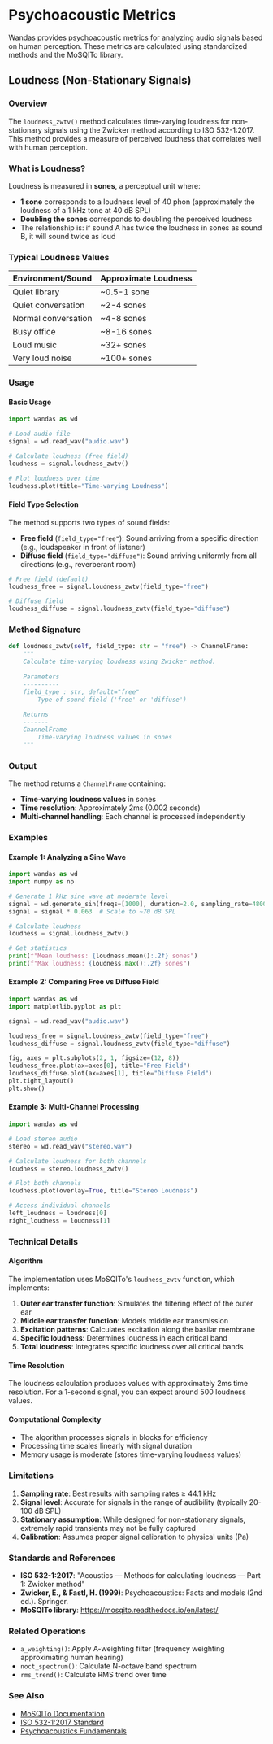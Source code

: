 # Psychoacoustic Metrics

Wandas provides psychoacoustic metrics for analyzing audio signals based on human perception. These metrics are calculated using standardized methods and the MoSQITo library.

## Loudness (Non-Stationary Signals)

### Overview

The `loudness_zwtv()` method calculates time-varying loudness for non-stationary signals using the Zwicker method according to ISO 532-1:2017. This method provides a measure of perceived loudness that correlates well with human perception.

### What is Loudness?

Loudness is measured in **sones**, a perceptual unit where:

- **1 sone** corresponds to a loudness level of 40 phon (approximately the loudness of a 1 kHz tone at 40 dB SPL)
- **Doubling the sones** corresponds to doubling the perceived loudness
- The relationship is: if sound A has twice the loudness in sones as sound B, it will sound twice as loud

### Typical Loudness Values

| Environment/Sound | Approximate Loudness |
|-------------------|---------------------|
| Quiet library | ~0.5-1 sone |
| Quiet conversation | ~2-4 sones |
| Normal conversation | ~4-8 sones |
| Busy office | ~8-16 sones |
| Loud music | ~32+ sones |
| Very loud noise | ~100+ sones |

### Usage

#### Basic Usage

```python
import wandas as wd

# Load audio file
signal = wd.read_wav("audio.wav")

# Calculate loudness (free field)
loudness = signal.loudness_zwtv()

# Plot loudness over time
loudness.plot(title="Time-varying Loudness")
```

#### Field Type Selection

The method supports two types of sound fields:

- **Free field** (`field_type="free"`): Sound arriving from a specific direction (e.g., loudspeaker in front of listener)
- **Diffuse field** (`field_type="diffuse"`): Sound arriving uniformly from all directions (e.g., reverberant room)

```python
# Free field (default)
loudness_free = signal.loudness_zwtv(field_type="free")

# Diffuse field
loudness_diffuse = signal.loudness_zwtv(field_type="diffuse")
```

### Method Signature

```python
def loudness_zwtv(self, field_type: str = "free") -> ChannelFrame:
    """
    Calculate time-varying loudness using Zwicker method.
    
    Parameters
    ----------
    field_type : str, default="free"
        Type of sound field ('free' or 'diffuse')
    
    Returns
    -------
    ChannelFrame
        Time-varying loudness values in sones
    """
```

### Output

The method returns a `ChannelFrame` containing:

- **Time-varying loudness values** in sones
- **Time resolution**: Approximately 2ms (0.002 seconds)
- **Multi-channel handling**: Each channel is processed independently

### Examples

#### Example 1: Analyzing a Sine Wave

```python
import wandas as wd
import numpy as np

# Generate 1 kHz sine wave at moderate level
signal = wd.generate_sin(freqs=[1000], duration=2.0, sampling_rate=48000)
signal = signal * 0.063  # Scale to ~70 dB SPL

# Calculate loudness
loudness = signal.loudness_zwtv()

# Get statistics
print(f"Mean loudness: {loudness.mean():.2f} sones")
print(f"Max loudness: {loudness.max():.2f} sones")
```

#### Example 2: Comparing Free vs Diffuse Field

```python
import wandas as wd
import matplotlib.pyplot as plt

signal = wd.read_wav("audio.wav")

loudness_free = signal.loudness_zwtv(field_type="free")
loudness_diffuse = signal.loudness_zwtv(field_type="diffuse")

fig, axes = plt.subplots(2, 1, figsize=(12, 8))
loudness_free.plot(ax=axes[0], title="Free Field")
loudness_diffuse.plot(ax=axes[1], title="Diffuse Field")
plt.tight_layout()
plt.show()
```

#### Example 3: Multi-Channel Processing

```python
import wandas as wd

# Load stereo audio
stereo = wd.read_wav("stereo.wav")

# Calculate loudness for both channels
loudness = stereo.loudness_zwtv()

# Plot both channels
loudness.plot(overlay=True, title="Stereo Loudness")

# Access individual channels
left_loudness = loudness[0]
right_loudness = loudness[1]
```

### Technical Details

#### Algorithm

The implementation uses MoSQITo's `loudness_zwtv` function, which implements:

1. **Outer ear transfer function**: Simulates the filtering effect of the outer ear
2. **Middle ear transfer function**: Models middle ear transmission
3. **Excitation patterns**: Calculates excitation along the basilar membrane
4. **Specific loudness**: Determines loudness in each critical band
5. **Total loudness**: Integrates specific loudness over all critical bands

#### Time Resolution

The loudness calculation produces values with approximately 2ms time resolution. For a 1-second signal, you can expect around 500 loudness values.

#### Computational Complexity

- The algorithm processes signals in blocks for efficiency
- Processing time scales linearly with signal duration
- Memory usage is moderate (stores time-varying loudness values)

### Limitations

1. **Sampling rate**: Best results with sampling rates ≥ 44.1 kHz
2. **Signal level**: Accurate for signals in the range of audibility (typically 20-100 dB SPL)
3. **Stationary assumption**: While designed for non-stationary signals, extremely rapid transients may not be fully captured
4. **Calibration**: Assumes proper signal calibration to physical units (Pa)

### Standards and References

- **ISO 532-1:2017**: "Acoustics — Methods for calculating loudness — Part 1: Zwicker method"
- **Zwicker, E., & Fastl, H. (1999)**: Psychoacoustics: Facts and models (2nd ed.). Springer.
- **MoSQITo library**: https://mosqito.readthedocs.io/en/latest/

### Related Operations

- `a_weighting()`: Apply A-weighting filter (frequency weighting approximating human hearing)
- `noct_spectrum()`: Calculate N-octave band spectrum
- `rms_trend()`: Calculate RMS trend over time

### See Also

- [MoSQITo Documentation](https://mosqito.readthedocs.io/en/latest/)
- [ISO 532-1:2017 Standard](https://www.iso.org/standard/63077.html)
- [Psychoacoustics Fundamentals](https://en.wikipedia.org/wiki/Psychoacoustics)
